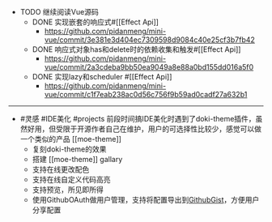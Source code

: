 - TODO 继续阅读Vue源码
	- DONE 实现嵌套的响应式#[[Effect Api]]
		- https://github.com/pidanmeng/mini-vue/commit/3e381e3d404ec7309598d9084c40e25cf3b7fb42
	- DONE 响应式对象has和delete时的依赖收集和触发#[[Effect Api]]
		- https://github.com/pidanmeng/mini-vue/commit/2a3cdeba9bb50ea9049a8e88a0bd155dd016a5f0
	- DONE 实现lazy和scheduler #[[Effect Api]]
		- https://github.com/pidanmeng/mini-vue/commit/c1f7eab238ac0d56c756f9b59ad0cadf27a632b1
- ---
- #灵感 #IDE美化 #projects 前段时间搞IDE美化时遇到了doki-theme插件，虽然好用，但受限于开源作者自己在维护，用户的可选择性比较少，感觉可以做一个类似的产品 [[moe-theme]]
	- 复刻doki-theme的效果
	- 搭建 [[moe-theme]] gallary
	- 支持在线更改配色
	- 支持在线自定义代码高亮
	- 支持预览，所见即所得
	- 使用GithubOAuth做用户管理，支持将配置导出到[GithubGist](https://docs.github.com/cn/rest/gists)，方便用户分享配置